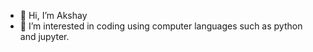 - 👋 Hi, I’m Akshay
- 👀 I’m interested in coding using computer languages such as python and jupyter.

<!---
AkshayCodes19/AkshayCodes19 is a ✨ special ✨ repository because its `README.md` (this file) appears on your GitHub profile.
You can click the Preview link to take a look at your changes.
--->

